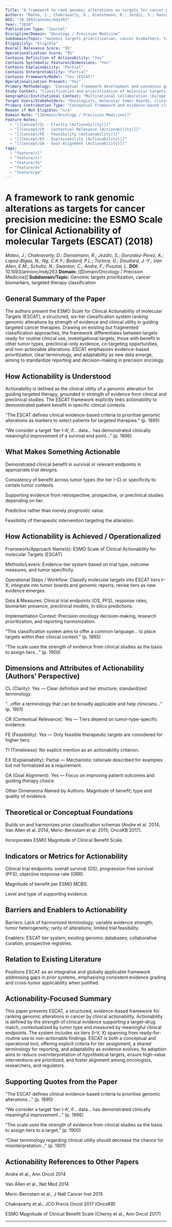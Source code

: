 ```yaml
---
Title: "A framework to rank genomic alterations as targets for cancer precision medicine: the ESMO Scale for Clinical Actionability of molecular Targets (ESCAT)"
Authors: "Mateo, J.; Chakravarty, D.; Dienstmann, R.; Jezdic, S.; Gonzalez-Perez, A.; Lopez-Bigas, N.; Ng, C.K.Y.; Bedard, P.L.; Tortora, G.; Douillard, J.-Y.; Van Allen, E.M.; Schultz, N.; Swanton, C.; Andre, F.; Pusztai, L."
DOI: "10.1093/annonc/mdy263"
Year: "2018"
Publication Type: "Journal"
Discipline/Domain: "Oncology / Precision Medicine"
Subdomain/Topic: "Genomic targets prioritization, cancer biomarkers, targeted therapy classification"
Eligibility: "Eligible"
Overall Relevance Score: "95"
Operationalization Score: "95"
Contains Definition of Actionability: "Yes"
Contains Systematic Features/Dimensions: "Yes"
Contains Explainability: "Partial"
Contains Interpretability: "Partial"
Contains Framework/Model: "Yes (ESCAT)"
Operationalization Present: "Yes"
Primary Methodology: "Conceptual framework development and consensus guidelines"
Study Context: "Classification and prioritization of molecular targets for cancer treatment based on clinical evidence"
Geographic/Institutional Context: "Multinational collaboration (Europe, USA, Canada) led by ESMO"
Target Users/Stakeholders: "Oncologists, molecular tumor boards, clinical researchers, drug developers, regulatory agencies"
Primary Contribution Type: "Conceptual framework and evidence-based classification system"
Reason if Not Eligible: "n/a"
Domain Note: "[[Domain/Oncology / Precision Medicine]]"
Feature Notes:
  - "[[Concept/CL - Clarity (Actionability)]]"
  - "[[Concept/CR - Contextual Relevance (Actionability)]]"
  - "[[Concept/FE - Feasibility (Actionability)]]"
  - "[[Concept/EX - Explainability (Actionability)]]"
  - "[[Concept/GA - Goal Alignment (Actionability)]]"
tags:
  - "feature/cl"
  - "feature/cr"
  - "feature/fe"
  - "feature/ex"
  - "feature/ga"
---
```

# A framework to rank genomic alterations as targets for cancer precision medicine: the ESMO Scale for Clinical Actionability of molecular Targets (ESCAT) (2018)
*Mateo, J.; Chakravarty, D.; Dienstmann, R.; Jezdic, S.; Gonzalez-Perez, A.; Lopez-Bigas, N.; Ng, C.K.Y.; Bedard, P.L.; Tortora, G.; Douillard, J.-Y.; Van Allen, E.M.; Schultz, N.; Swanton, C.; Andre, F.; Pusztai, L.*
**DOI:** 10.1093/annonc/mdy263
**Domain:** [[Domain/Oncology / Precision Medicine]]
**Subdomain/Topic:** Genomic targets prioritization, cancer biomarkers, targeted therapy classification

## General Summary of the Paper
The authors present the ESMO Scale for Clinical Actionability of molecular Targets (ESCAT), a structured, six-tier classification system ranking genomic alterations by strength of evidence and clinical utility in guiding targeted cancer therapies. Drawing on existing but fragmented classification approaches, the framework differentiates between targets ready for routine clinical use, investigational targets, those with benefit in other tumor types, preclinical-only evidence, co-targeting opportunities, and non-actionable alterations. ESCAT emphasizes evidence-based prioritization, clear terminology, and adaptability as new data emerge, aiming to standardize reporting and decision-making in precision oncology.

## How Actionability is Understood
Actionability is defined as the clinical utility of a genomic alteration for guiding targeted therapy, grounded in strength of evidence from clinical and preclinical studies. The ESCAT framework explicitly links actionability to demonstrated patient benefit in specific clinical contexts.  

  
“The ESCAT defines clinical evidence-based criteria to prioritise genomic alterations as markers to select patients for targeted therapies.” (p. 1895)  

  
“We consider a target ‘tier I-A’, if… data… has demonstrated clinically meaningful improvement of a survival end point…” (p. 1896)

## What Makes Something Actionable
Demonstrated clinical benefit in survival or relevant endpoints in appropriate trial designs.

Consistency of benefit across tumor types (for tier I-C) or specificity to certain tumor contexts.

Supporting evidence from retrospective, prospective, or preclinical studies depending on tier.

Predictive rather than merely prognostic value.

Feasibility of therapeutic intervention targeting the alteration.

## How Actionability is Achieved / Operationalized
Framework/Approach Name(s): ESMO Scale of Clinical Actionability for molecular Targets (ESCAT)  

Methods/Levers: Evidence-tier system based on trial type, outcome measures, and tumor specificity.  

Operational Steps / Workflow: Classify molecular targets into ESCAT tiers I–X; integrate into tumor boards and genomic reports; revise tiers as new evidence emerges.  

Data &amp; Measures: Clinical trial endpoints (OS, PFS), response rates, biomarker presence, preclinical models, in silico predictions.  

Implementation Context: Precision oncology decision-making, research prioritization, and reporting harmonization.  

  
“This classification system aims to offer a common language… to place targets within their clinical context.” (p. 1895)  

  
“The scale uses the strength of evidence from clinical studies as the basis to assign tiers…” (p. 1900)

## Dimensions and Attributes of Actionability (Authors’ Perspective)
CL (Clarity): Yes — Clear definition and tier structure; standardized terminology.  

  
“…offer a terminology that can be broadly applicable and help clinicians…” (p. 1901)  

CR (Contextual Relevance): Yes — Tiers depend on tumor-type-specific evidence.  

FE (Feasibility): Yes — Only feasible therapeutic targets are considered for higher tiers.  

TI (Timeliness): No explicit mention as an actionability criterion.  

EX (Explainability): Partial — Mechanistic rationale described for examples but not formalized as a requirement.  

GA (Goal Alignment): Yes — Focus on improving patient outcomes and guiding therapy choice.  

Other Dimensions Named by Authors: Magnitude of benefit; type and quality of evidence.

## Theoretical or Conceptual Foundations
Builds on and harmonizes prior classification schemas (Andre et al. 2014; Van Allen et al. 2014; Meric-Bernstam et al. 2015; OncoKB 2017).

Incorporates ESMO Magnitude of Clinical Benefit Scale.

## Indicators or Metrics for Actionability
Clinical trial endpoints: overall survival (OS), progression-free survival (PFS), objective response rate (ORR).

Magnitude of benefit per ESMO MCBS.

Level and type of supporting evidence.

## Barriers and Enablers to Actionability
Barriers: Lack of harmonized terminology; variable evidence strength; tumor heterogeneity; rarity of alterations; limited trial feasibility.  

Enablers: ESCAT tier system; existing genomic databases; collaborative curation; prospective registries.

## Relation to Existing Literature
Positions ESCAT as an integrative and globally applicable framework addressing gaps in prior systems, emphasizing consistent evidence grading and cross-tumor applicability when justified.

## Actionability-Focused Summary
This paper presents ESCAT, a structured, evidence-based framework for ranking genomic alterations in cancer by clinical actionability. Actionability is defined by the strength of clinical evidence supporting a target–drug match, contextualized by tumor type and measured by meaningful clinical endpoints. The system includes six tiers (I–V, X) spanning from ready-for-routine use to non-actionable findings. ESCAT is both a conceptual and operational tool, offering explicit criteria for tier assignment, a shared terminology for reporting, and adaptability as evidence evolves. Its adoption aims to reduce overinterpretation of hypothetical targets, ensure high-value interventions are prioritized, and foster alignment among oncologists, researchers, and regulators.

## Supporting Quotes from the Paper
“The ESCAT defines clinical evidence-based criteria to prioritise genomic alterations…” (p. 1895)  

“We consider a target ‘tier I-A’, if… data… has demonstrated clinically meaningful improvement…” (p. 1896)  

“The scale uses the strength of evidence from clinical studies as the basis to assign tiers to a target.” (p. 1900)  

“Clear terminology regarding clinical utility should decrease the chance for misinterpretation…” (p. 1901)

## Actionability References to Other Papers
Andre et al., Ann Oncol 2014  

Van Allen et al., Nat Med 2014  

Meric-Bernstam et al., J Natl Cancer Inst 2015  

Chakravarty et al., JCO Precis Oncol 2017 (OncoKB)  

ESMO Magnitude of Clinical Benefit Scale (Cherny et al., Ann Oncol 2017)

---
